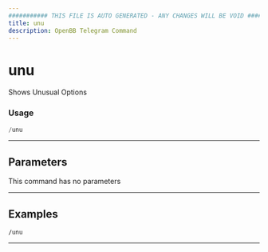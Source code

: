 ```yaml
---
########### THIS FILE IS AUTO GENERATED - ANY CHANGES WILL BE VOID ###########
title: unu
description: OpenBB Telegram Command
---
```


# unu

Shows Unusual Options

### Usage

```python wordwrap
/unu
```

---

## Parameters

This command has no parameters



---

## Examples

```
/unu
```
---
